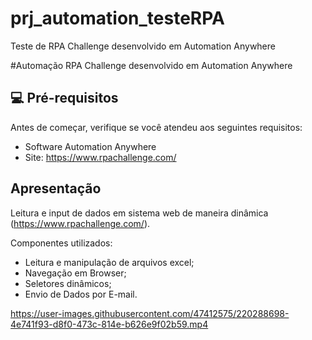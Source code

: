 # prj_automation_testeRPA
Teste de RPA Challenge desenvolvido em Automation Anywhere


#Automação RPA Challenge desenvolvido em Automation Anywhere

<!---Esses são exemplos. Veja https://shields.io para outras pessoas ou para personalizar este conjunto de escudos. Você pode querer incluir dependências, status do projeto e informações de licença aqui

![GitHub repo size](https://img.shields.io/github/repo-size/fellipeafonseca/README-template?style=for-the-badge)
![GitHub language count](https://img.shields.io/github/languages/count/fellipeafonseca/README-template?style=for-the-badge)
![GitHub forks](https://img.shields.io/github/forks/fellipeafonseca/README-template?style=for-the-badge)
![Bitbucket open issues](https://img.shields.io/bitbucket/issues/fellipeafonseca/README-template?style=for-the-badge)
![Bitbucket open pull requests](https://img.shields.io/bitbucket/pr-raw/fellipeafonseca/README-template?style=for-the-badge)--->



## 💻 Pré-requisitos

Antes de começar, verifique se você atendeu aos seguintes requisitos:
<!---Estes são apenas requisitos de exemplo. Adicionar, duplicar ou remover conforme necessário--->

* Software Automation Anywhere
* Site: https://www.rpachallenge.com/

## Apresentação

Leitura e input de dados em sistema web de maneira dinâmica (https://www.rpachallenge.com/).

Componentes utilizados:
- Leitura e manipulação de arquivos excel;
- Navegação em Browser;
- Seletores dinâmicos;
- Envio de Dados por E-mail.


https://user-images.githubusercontent.com/47412575/220288698-4e741f93-d8f0-473c-814e-b626e9f02b59.mp4


<!---
## Seja um dos contribuidores<br>--->






